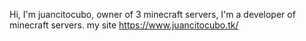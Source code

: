 Hi, I'm juancitocubo, owner of 3 minecraft servers, I'm a developer of minecraft servers.
my site https://www.juancitocubo.tk/
